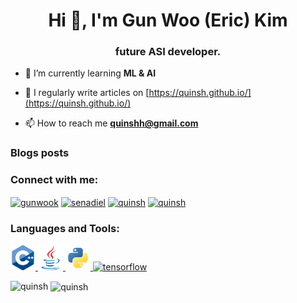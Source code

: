 <h1 align="center">Hi 👋, I'm Gun Woo (Eric) Kim</h1>
<h3 align="center">future ASI developer.</h3>

- 🌱 I’m currently learning **ML & AI**

- 📝 I regularly write articles on [https://quinsh.github.io/](https://quinsh.github.io/)

- 📫 How to reach me **quinshh@gmail.com**

### Blogs posts
<!-- BLOG-POST-LIST:START -->
<!-- BLOG-POST-LIST:END -->

<h3 align="left">Connect with me:</h3>
<p align="left">
<a href="https://linkedin.com/in/gunwook" target="blank"><img align="center" src="https://raw.githubusercontent.com/rahuldkjain/github-profile-readme-generator/master/src/images/icons/Social/linked-in-alt.svg" alt="gunwook" height="30" width="40" /></a>
<a href="https://codeforces.com/profile/senadiel" target="blank"><img align="center" src="https://raw.githubusercontent.com/rahuldkjain/github-profile-readme-generator/master/src/images/icons/Social/codeforces.svg" alt="senadiel" height="30" width="40" /></a>
<a href="https://www.leetcode.com/quinsh" target="blank"><img align="center" src="https://raw.githubusercontent.com/rahuldkjain/github-profile-readme-generator/master/src/images/icons/Social/leet-code.svg" alt="quinsh" height="30" width="40" /></a>
<a href="https://solved.ac/profile/senadiel" target="blank"><img align="center" src="https://www.google.com/url?sa=i&url=https%3A%2F%2Fgithub.com%2Fsolved-ac&psig=AOvVaw0jE4ZpYgX9ttNzWDIeb3de&ust=1711734476795000&source=images&cd=vfe&opi=89978449&ved=0CBIQjRxqFwoTCIino_3Bl4UDFQAAAAAdAAAAABAE" alt="quinsh" height="30" width="40" /></a>


</p>

<h3 align="left">Languages and Tools:</h3>
<p align="left"> <a href="https://www.w3schools.com/cpp/" target="_blank" rel="noreferrer"> <img src="https://raw.githubusercontent.com/devicons/devicon/master/icons/cplusplus/cplusplus-original.svg" alt="cplusplus" width="40" height="40"/> </a> <a href="https://www.java.com" target="_blank" rel="noreferrer"> <img src="https://raw.githubusercontent.com/devicons/devicon/master/icons/java/java-original.svg" alt="java" width="40" height="40"/> </a> <a href="https://www.python.org" target="_blank" rel="noreferrer"> <img src="https://raw.githubusercontent.com/devicons/devicon/master/icons/python/python-original.svg" alt="python" width="40" height="40"/> </a> <a href="https://www.tensorflow.org" target="_blank" rel="noreferrer"> <img src="https://www.vectorlogo.zone/logos/tensorflow/tensorflow-icon.svg" alt="tensorflow" width="40" height="40"/> </a> </p>

<p><img align="left" src="https://github-readme-stats.vercel.app/api/top-langs?username=quinsh&show_icons=true&locale=en&layout=compact" alt="quinsh" /></p>

<p>&nbsp;<img align="center" src="https://github-readme-stats.vercel.app/api?username=quinsh&show_icons=true&locale=en" alt="quinsh" /></p>

